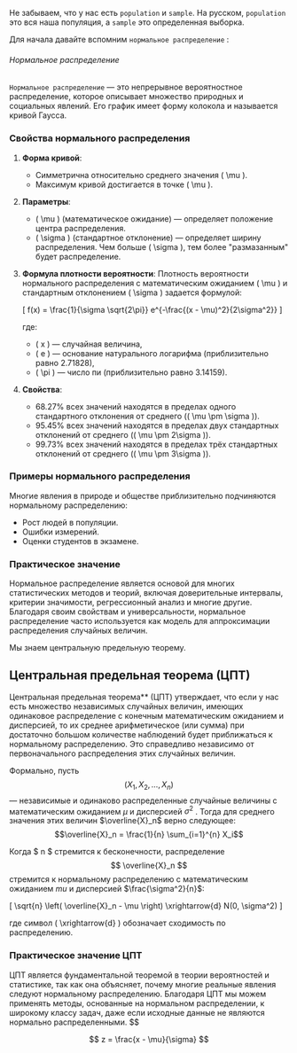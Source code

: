 Не забываем, что у нас есть `population` и `sample`. На русском, `population` это вся наша популяция, а `sample` это определенная выборка. 

Для начала давайте вспомним `нормальное распределение` : 
<h6>Нормальное распределение</h6>

`Нормальное распределение` — это непрерывное вероятностное распределение, которое описывает множество природных и социальных явлений. Его график имеет форму колокола и называется кривой Гаусса.

### Свойства нормального распределения

1. **Форма кривой**:
   - Симметрична относительно среднего значения \( \mu \).
   - Максимум кривой достигается в точке \( \mu \).

2. **Параметры**:
   - \( \mu \) (математическое ожидание) — определяет положение центра распределения.
   - \( \sigma \) (стандартное отклонение) — определяет ширину распределения. Чем больше \( \sigma \), тем более "размазанным" будет распределение.

3. **Формула плотности вероятности**:
   Плотность вероятности нормального распределения с математическим ожиданием \( \mu \) и стандартным отклонением \( \sigma \) задается формулой:
   
   \[
   f(x) = \frac{1}{\sigma \sqrt{2\pi}} e^{-\frac{(x - \mu)^2}{2\sigma^2}}
   \]
   
   где:
   - \( x \) — случайная величина,
   - \( e \) — основание натурального логарифма (приблизительно равно 2.71828),
   - \( \pi \) — число пи (приблизительно равно 3.14159).

4. **Свойства**:
   - 68.27% всех значений находятся в пределах одного стандартного отклонения от среднего (\( \mu \pm \sigma \)).
   - 95.45% всех значений находятся в пределах двух стандартных отклонений от среднего (\( \mu \pm 2\sigma \)).
   - 99.73% всех значений находятся в пределах трёх стандартных отклонений от среднего (\( \mu \pm 3\sigma \)).

### Примеры нормального распределения

Многие явления в природе и обществе приблизительно подчиняются нормальному распределению:
- Рост людей в популяции.
- Ошибки измерений.
- Оценки студентов в экзамене.

### Практическое значение

Нормальное распределение является основой для многих статистических методов и теорий, включая доверительные интервалы, критерии значимости, регрессионный анализ и многие другие. Благодаря своим свойствам и универсальности, нормальное распределение часто используется как модель для аппроксимации распределения случайных величин.


Мы знаем центральную предельную теорему. 

## Центральная предельная теорема (ЦПТ)

Центральная предельная теорема** (ЦПТ) утверждает, что если у нас есть множество независимых случайных величин, имеющих одинаковое распределение с конечным математическим ожиданием и дисперсией, то их среднее арифметическое (или сумма) при достаточно большом количестве наблюдений будет приближаться к нормальному распределению. Это справедливо независимо от первоначального распределения этих случайных величин.

Формально, пусть $$( X_1, X_2, \ldots, X_n)$$ — независимые и одинаково распределенные случайные величины с математическим ожиданием  $\mu$  и дисперсией $\sigma^2$ . Тогда для среднего значения этих величин $\overline{X}_n$ верно следующее: $$\overline{X}_n = \frac{1}{n} \sum_{i=1}^{n} X_i$$

Когда $ n $ стремится к бесконечности, распределение $$ \overline{X}_n $$стремится к нормальному распределению с математическим ожиданием  $mu$ и дисперсией $\frac{\sigma^2}{n}$:

\[ \sqrt{n} \left( \overline{X}_n - \mu \right) \xrightarrow{d} N(0, \sigma^2) \]

где символ \( \xrightarrow{d} \) обозначает сходимость по распределению.

### Практическое значение ЦПТ

ЦПТ является фундаментальной теоремой в теории вероятностей и статистике, так как она объясняет, почему многие реальные явления следуют нормальному распределению. Благодаря ЦПТ мы можем применять методы, основанные на нормальном распределении, к широкому классу задач, даже если исходные данные не являются нормально распределенными.
$$


$$
z = \frac{x - \mu}{\sigma}
$$
